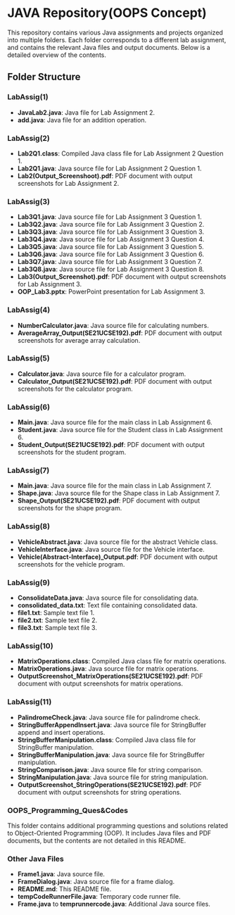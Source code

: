 # JAVA Repository(OOPS Concept)

This repository contains various Java assignments and projects organized into multiple folders. Each folder corresponds to a different lab assignment, and contains the relevant Java files and output documents. Below is a detailed overview of the contents.

## Folder Structure

### LabAssig(1)
- **JavaLab2.java**: Java file for Lab Assignment 2.
- **add.java**: Java file for an addition operation.

### LabAssig(2)
- **Lab2Q1.class**: Compiled Java class file for Lab Assignment 2 Question 1.
- **Lab2Q1.java**: Java source file for Lab Assignment 2 Question 1.
- **Lab2(Output_Screenshoot).pdf**: PDF document with output screenshots for Lab Assignment 2.

### LabAssig(3)
- **Lab3Q1.java**: Java source file for Lab Assignment 3 Question 1.
- **Lab3Q2.java**: Java source file for Lab Assignment 3 Question 2.
- **Lab3Q3.java**: Java source file for Lab Assignment 3 Question 3.
- **Lab3Q4.java**: Java source file for Lab Assignment 3 Question 4.
- **Lab3Q5.java**: Java source file for Lab Assignment 3 Question 5.
- **Lab3Q6.java**: Java source file for Lab Assignment 3 Question 6.
- **Lab3Q7.java**: Java source file for Lab Assignment 3 Question 7.
- **Lab3Q8.java**: Java source file for Lab Assignment 3 Question 8.
- **Lab3(Output_Screenshot).pdf**: PDF document with output screenshots for Lab Assignment 3.
- **OOP_Lab3.pptx**: PowerPoint presentation for Lab Assignment 3.

### LabAssig(4)
- **NumberCalculator.java**: Java source file for calculating numbers.
- **AverageArray_Output(SE21UCSE192).pdf**: PDF document with output screenshots for average array calculation.

### LabAssig(5)
- **Calculator.java**: Java source file for a calculator program.
- **Calculator_Output(SE21UCSE192).pdf**: PDF document with output screenshots for the calculator program.

### LabAssig(6)
- **Main.java**: Java source file for the main class in Lab Assignment 6.
- **Student.java**: Java source file for the Student class in Lab Assignment 6.
- **Student_Output(SE21UCSE192).pdf**: PDF document with output screenshots for the student program.

### LabAssig(7)
- **Main.java**: Java source file for the main class in Lab Assignment 7.
- **Shape.java**: Java source file for the Shape class in Lab Assignment 7.
- **Shape_Output(SE21UCSE192).pdf**: PDF document with output screenshots for the shape program.

### LabAssig(8)
- **VehicleAbstract.java**: Java source file for the abstract Vehicle class.
- **VehicleInterface.java**: Java source file for the Vehicle interface.
- **Vehicle(Abstract-Interface)_Output.pdf**: PDF document with output screenshots for the vehicle program.

### LabAssig(9)
- **ConsolidateData.java**: Java source file for consolidating data.
- **consolidated_data.txt**: Text file containing consolidated data.
- **file1.txt**: Sample text file 1.
- **file2.txt**: Sample text file 2.
- **file3.txt**: Sample text file 3.

### LabAssig(10)
- **MatrixOperations.class**: Compiled Java class file for matrix operations.
- **MatrixOperations.java**: Java source file for matrix operations.
- **OutputScreenshot_MatrixOperations(SE21UCSE192).pdf**: PDF document with output screenshots for matrix operations.

### LabAssig(11)
- **PalindromeCheck.java**: Java source file for palindrome check.
- **StringBufferAppendInsert.java**: Java source file for StringBuffer append and insert operations.
- **StringBufferManipulation.class**: Compiled Java class file for StringBuffer manipulation.
- **StringBufferManipulation.java**: Java source file for StringBuffer manipulation.
- **StringComparison.java**: Java source file for string comparison.
- **StringManipulation.java**: Java source file for string manipulation.
- **OutputScreenshot_StringOperations(SE21UCSE192).pdf**: PDF document with output screenshots for string operations.

### OOPS_Programming_Ques&Codes
This folder contains additional programming questions and solutions related to Object-Oriented Programming (OOP). It includes Java files and PDF documents, but the contents are not detailed in this README.

### Other Java Files
- **Frame1.java**: Java source file.
- **FrameDialog.java**: Java source file for a frame dialog.
- **README.md**: This README file.
- **tempCodeRunnerFile.java**: Temporary code runner file.
- **Frame.java** to **temprunnercode.java**: Additional Java source files.
